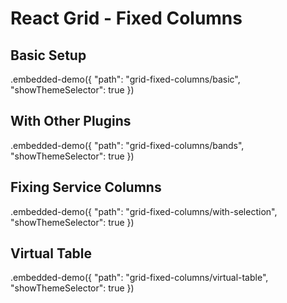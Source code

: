 # React Grid - Fixed Columns

## Basic Setup

.embedded-demo({ "path": "grid-fixed-columns/basic", "showThemeSelector": true })

## With Other Plugins

.embedded-demo({ "path": "grid-fixed-columns/bands", "showThemeSelector": true })

## Fixing Service Columns

.embedded-demo({ "path": "grid-fixed-columns/with-selection", "showThemeSelector": true })

## Virtual Table

.embedded-demo({ "path": "grid-fixed-columns/virtual-table", "showThemeSelector": true })
